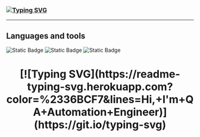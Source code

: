 ### [![Typing SVG](https://readme-typing-svg.herokuapp.com?color=%2336BCF7&lines=Hi,+I'm+QA+Automation+Engineer)](https://git.io/typing-svg)
___

## Languages and tools
![Static Badge](https://img.shields.io/badge/Java-252525?style=for-the-badge&logo=JAVA)
![Static Badge](https://img.shields.io/badge/Selenide-252525?style=for-the-badge&logo=Selenium)
![Static Badge](https://img.shields.io/badge/Cucumber-252525?style=for-the-badge&logo=Cucumber)

<div id="header" align="center">
  <h1>
    [![Typing SVG](https://readme-typing-svg.herokuapp.com?color=%2336BCF7&lines=Hi,+I'm+QA+Automation+Engineer)](https://git.io/typing-svg)
  </h1>
</div>



